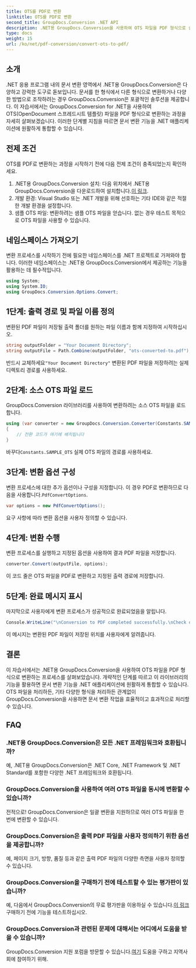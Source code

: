 ```yaml
---
title: OTS를 PDF로 변환
linktitle: OTS를 PDF로 변환
second_title: GroupDocs.Conversion .NET API
description: .NET용 GroupDocs.Conversion을 사용하여 OTS 파일을 PDF 형식으로 쉽게 변환하는 방법을 알아보세요. 단계별 튜토리얼이 포함되어 있습니다.
type: docs
weight: 15
url: /ko/net/pdf-conversion/convert-ots-to-pdf/
---
```

## 소개
.NET 응용 프로그램 내의 문서 변환 영역에서 .NET용 GroupDocs.Conversion은 다양하고 강력한 도구로 돋보입니다. 문서를 한 형식에서 다른 형식으로 변환하거나 다양한 방법으로 조작하려는 경우 GroupDocs.Conversion은 포괄적인 솔루션을 제공합니다. 이 자습서에서는 GroupDocs.Conversion for .NET을 사용하여 OTS(OpenDocument 스프레드시트 템플릿) 파일을 PDF 형식으로 변환하는 과정을 자세히 살펴보겠습니다. 이러한 단계별 지침을 따르면 문서 변환 기능을 .NET 애플리케이션에 원활하게 통합할 수 있습니다.
## 전제 조건
OTS를 PDF로 변환하는 과정을 시작하기 전에 다음 전제 조건이 충족되었는지 확인하세요.
1.  .NET용 GroupDocs.Conversion 설치: 다음 위치에서 .NET용 GroupDocs.Conversion을 다운로드하여 설치합니다.[이 링크](https://releases.groupdocs.com/conversion/net/).
2. 개발 환경: Visual Studio 또는 .NET 개발을 위해 선호하는 기타 IDE와 같은 적절한 개발 환경을 설정합니다.
3. 샘플 OTS 파일: 변환하려는 샘플 OTS 파일을 얻습니다. 없는 경우 테스트 목적으로 OTS 파일을 사용할 수 있습니다.

## 네임스페이스 가져오기
변환 프로세스를 시작하기 전에 필요한 네임스페이스를 .NET 프로젝트로 가져와야 합니다. 이러한 네임스페이스는 .NET용 GroupDocs.Conversion에서 제공하는 기능을 활용하는 데 필수적입니다.
```csharp
using System;
using System.IO;
using GroupDocs.Conversion.Options.Convert;
```
## 1단계: 출력 경로 및 파일 이름 정의
변환된 PDF 파일이 저장될 출력 폴더를 원하는 파일 이름과 함께 지정하여 시작하십시오.
```csharp
string outputFolder = "Your Document Directory";
string outputFile = Path.Combine(outputFolder, "ots-converted-to.pdf");
```
 반드시 교체하세요`"Your Document Directory"` 변환된 PDF 파일을 저장하려는 실제 디렉토리 경로를 사용하세요.
## 2단계: 소스 OTS 파일 로드
GroupDocs.Conversion 라이브러리를 사용하여 변환하려는 소스 OTS 파일을 로드합니다.
```csharp
using (var converter = new GroupDocs.Conversion.Converter(Constants.SAMPLE_OTS))
{
    // 전환 코드가 여기에 배치됩니다
}
```
 바꾸다`Constants.SAMPLE_OTS` 실제 OTS 파일의 경로를 사용하세요.
## 3단계: 변환 옵션 구성
 변환 프로세스에 대한 추가 옵션이나 구성을 지정합니다. 이 경우 PDF로 변환하므로 다음을 사용합니다.`PdfConvertOptions`.
```csharp
var options = new PdfConvertOptions();
```
요구 사항에 따라 변환 옵션을 사용자 정의할 수 있습니다.
## 4단계: 변환 수행
변환 프로세스를 실행하고 지정된 옵션을 사용하여 결과 PDF 파일을 저장합니다.
```csharp
converter.Convert(outputFile, options);
```
이 코드 줄은 OTS 파일을 PDF로 변환하고 지정된 출력 경로에 저장합니다.
## 5단계: 완료 메시지 표시
마지막으로 사용자에게 변환 프로세스가 성공적으로 완료되었음을 알립니다.
```csharp
Console.WriteLine("\nConversion to PDF completed successfully.\nCheck output in {0}", outputFolder);
```
이 메시지는 변환된 PDF 파일이 저장된 위치를 사용자에게 알려줍니다.

## 결론
이 자습서에서는 .NET용 GroupDocs.Conversion을 사용하여 OTS 파일을 PDF 형식으로 변환하는 프로세스를 살펴보았습니다. 개략적인 단계를 따르고 이 라이브러리의 기능을 활용하면 문서 변환 기능을 .NET 애플리케이션에 원활하게 통합할 수 있습니다. OTS 파일을 처리하든, 기타 다양한 형식을 처리하든 관계없이 GroupDocs.Conversion을 사용하면 문서 변환 작업을 효율적이고 효과적으로 처리할 수 있습니다.
## FAQ
### .NET용 GroupDocs.Conversion은 모든 .NET 프레임워크와 호환됩니까?
예, .NET용 GroupDocs.Conversion은 .NET Core, .NET Framework 및 .NET Standard를 포함한 다양한 .NET 프레임워크와 호환됩니다.
### GroupDocs.Conversion을 사용하여 여러 OTS 파일을 동시에 변환할 수 있습니까?
전적으로! GroupDocs.Conversion은 일괄 변환을 지원하므로 여러 OTS 파일을 한 번에 변환할 수 있습니다.
### GroupDocs.Conversion은 출력 PDF 파일을 사용자 정의하기 위한 옵션을 제공합니까?
예, 페이지 크기, 방향, 품질 등과 같은 출력 PDF 파일의 다양한 측면을 사용자 정의할 수 있습니다.
### GroupDocs.Conversion을 구매하기 전에 테스트할 수 있는 평가판이 있습니까?
 예, 다음에서 GroupDocs.Conversion의 무료 평가판을 이용하실 수 있습니다.[이 링크](https://releases.groupdocs.com/) 구매하기 전에 기능을 테스트하십시오.
### GroupDocs.Conversion과 관련된 문제에 대해서는 어디에서 도움을 받을 수 있습니까?
 GroupDocs.Conversion 지원 포럼을 방문할 수 있습니다.[여기](https://forum.groupdocs.com/c/conversion/11) 도움을 구하고 지역사회에 참여하기 위해.